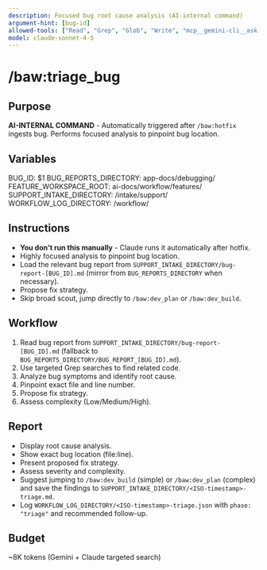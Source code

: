 ```yaml
---
description: Focused bug root cause analysis (AI-internal command)
argument-hint: [bug-id]
allowed-tools: ["Read", "Grep", "Glob", "Write", "mcp__gemini-cli__ask-gemini"]
model: claude-sonnet-4-5
---
```


# /baw:triage_bug

## Purpose
**AI-INTERNAL COMMAND** - Automatically triggered after `/baw:hotfix` ingests bug. Performs focused analysis to pinpoint bug location.

## Variables
BUG_ID: $1
BUG_REPORTS_DIRECTORY: app-docs/debugging/
FEATURE_WORKSPACE_ROOT: ai-docs/workflow/features/
SUPPORT_INTAKE_DIRECTORY: <feature-workspace>/intake/support/
WORKFLOW_LOG_DIRECTORY: <feature-workspace>/workflow/

## Instructions
- **You don't run this manually** - Claude runs it automatically after hotfix.
- Highly focused analysis to pinpoint bug location.
- Load the relevant bug report from `SUPPORT_INTAKE_DIRECTORY/bug-report-[BUG_ID].md` (mirror from `BUG_REPORTS_DIRECTORY` when necessary).
- Propose fix strategy.
- Skip broad scout, jump directly to `/baw:dev_plan` or `/baw:dev_build`.

## Workflow
1. Read bug report from `SUPPORT_INTAKE_DIRECTORY/bug-report-[BUG_ID].md` (fallback to `BUG_REPORTS_DIRECTORY/BUG_REPORT_[BUG_ID].md`).
2. Use targeted Grep searches to find related code.
3. Analyze bug symptoms and identify root cause.
4. Pinpoint exact file and line number.
5. Propose fix strategy.
6. Assess complexity (Low/Medium/High).

## Report
- Display root cause analysis.
- Show exact bug location (file:line).
- Present proposed fix strategy.
- Assess severity and complexity.
- Suggest jumping to `/baw:dev_build` (simple) or `/baw:dev_plan` (complex) and save the findings to `SUPPORT_INTAKE_DIRECTORY/<ISO-timestamp>-triage.md`.
- Log `WORKFLOW_LOG_DIRECTORY/<ISO-timestamp>-triage.json` with `phase: "triage"` and recommended follow-up.

## Budget
~8K tokens (Gemini + Claude targeted search)
